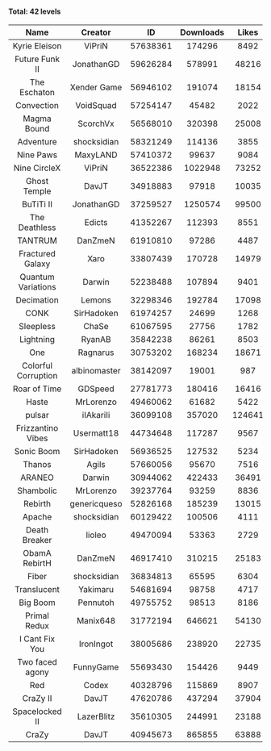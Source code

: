 #### Total: 42 levels

| Name | Creator | ID | Downloads | Likes |
|:---:|:---:|:---:|:---:|:---:|
| Kyrie Eleison | ViPriN | 57638361 | 174296 | 8492
| Future Funk II | JonathanGD | 59626284 | 578991 | 48216
| The Eschaton | Xender Game | 56946102 | 191074 | 18154
| Convection | VoidSquad | 57254147 | 45482 | 2022
| Magma Bound | ScorchVx | 56568010 | 320398 | 25008
| Adventure | shocksidian | 58321249 | 114136 | 3855
| Nine Paws | MaxyLAND | 57410372 | 99637 | 9084
| Nine CircleX | ViPriN | 36522386 | 1022948 | 73252
| Ghost Temple | DavJT | 34918883 | 97918 | 10035
| BuTiTi II | JonathanGD | 37259527 | 1250574 | 99500
| The Deathless | Edicts | 41352267 | 112393 | 8551
| TANTRUM | DanZmeN | 61910810 | 97286 | 4487
| Fractured Galaxy  | Xaro | 33807439 | 170728 | 14979
| Quantum Variations | Darwin | 52238488 | 107894 | 9401
| Decimation | Lemons | 32298346 | 192784 | 17098
| CONK | SirHadoken | 61974257 | 24699 | 1268
| Sleepless | ChaSe | 61067595 | 27756 | 1782
| Lightning | RyanAB | 35842238 | 86261 | 8503
| One | Ragnarus | 30753202 | 168234 | 18671
| Colorful Corruption | albinomaster | 38142097 | 19001 | 987
| Roar of Time | GDSpeed | 27781773 | 180416 | 16416
| Haste | MrLorenzo | 49460062 | 61682 | 5422
| pulsar | iIAkariIi | 36099108 | 357020 | 124641
| Frizzantino Vibes | Usermatt18 | 44734648 | 117287 | 9567
| Sonic Boom | SirHadoken | 56936525 | 127532 | 5234
| Thanos | Agils | 57660056 | 95670 | 7516
| ARANEO | Darwin | 30944062 | 422433 | 36491
| Shambolic | MrLorenzo | 39237764 | 93259 | 8836
| Rebirth | genericqueso | 52826168 | 185239 | 13015
| Apache | shocksidian | 60129422 | 100506 | 4111
| Death Breaker | lioleo | 49470094 | 53363 | 2729
| ObamA RebirtH | DanZmeN | 46917410 | 310215 | 25183
| Fiber | shocksidian | 36834813 | 65595 | 6304
| Translucent | Yakimaru | 54681694 | 98758 | 4717
| Big Boom | Pennutoh | 49755752 | 98513 | 8186
| Primal Redux | Manix648 | 31772194 | 646621 | 54130
| I Cant Fix You | IronIngot | 38005686 | 238920 | 22735
| Two faced agony | FunnyGame | 55693430 | 154426 | 9449
| Red | Codex | 40328796 | 115869 | 8907
| CraZy II | DavJT | 47620786 | 437294 | 37904
| Spacelocked II | LazerBlitz | 35610305 | 244991 | 23188
| CraZy | DavJT | 40945673 | 865855 | 63888
